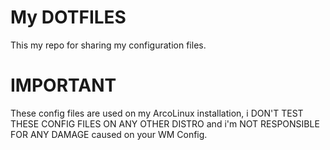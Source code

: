 # My DOTFILES

This my repo for sharing my configuration files.

# IMPORTANT

These config files are used on my ArcoLinux installation, i DON'T TEST THESE CONFIG FILES ON ANY OTHER DISTRO and i'm NOT RESPONSIBLE FOR ANY DAMAGE caused on your WM Config.